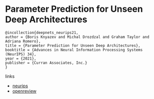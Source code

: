 # Parameter Prediction for Unseen Deep Architectures

```
@incollection{deepnets_neurips21,
author = {Boris Knyazev and Michal Drozdzal and Graham Taylor and Adriana Romero},
title = {Parameter Prediction for Unseen Deep Architectures},
booktitle = {Advances in Neural Information Processing Systems (NeurIPS) 34},
year = {2021},
publisher = {Curran Associates, Inc.}
}
```

links
- [neurips](https://neurips.cc/Conferences/2021/ScheduleMultitrack?event=28263)
- [openreview](https://openreview.net/forum?id=vqHak8NLk25)
